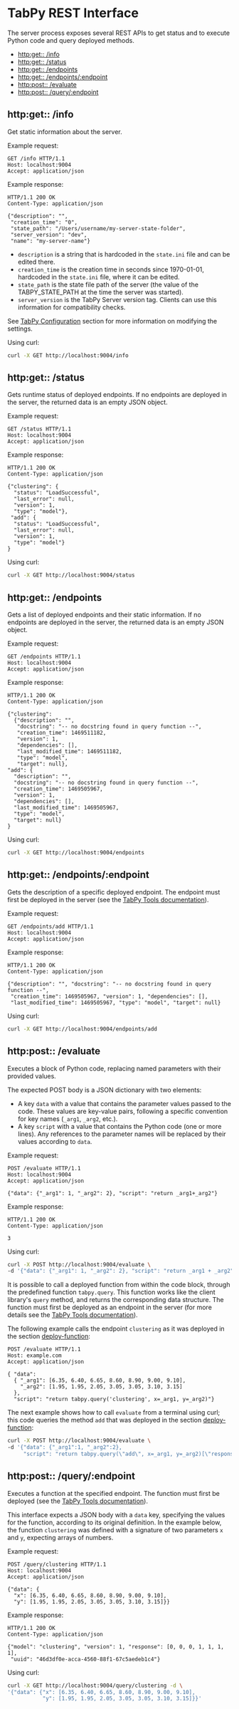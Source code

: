 # TabPy REST Interface

The server process exposes several REST APIs to get status and to execute
Python code and query deployed methods.

<!-- toc -->

- [http:get:: /info](#httpget-info)
- [http:get:: /status](#httpget-status)
- [http:get:: /endpoints](#httpget-endpoints)
- [http:get:: /endpoints/:endpoint](#httpget-endpointsendpoint)
- [http:post:: /evaluate](#httppost-evaluate)
- [http:post:: /query/:endpoint](#httppost-queryendpoint)

<!-- tocstop -->

## http:get:: /info

Get static information about the server.

Example request:

```HTTP
GET /info HTTP/1.1
Host: localhost:9004
Accept: application/json
```

Example response:

```HTTP
HTTP/1.1 200 OK
Content-Type: application/json

{"description": "",
 "creation_time": "0",
 "state_path": "/Users/username/my-server-state-folder",
 "server_version": "dev",
 "name": "my-server-name"}

```

- `description` is a string that is hardcoded in the `state.ini` file and
   can be edited there.
- `creation_time` is the creation time in seconds since 1970-01-01, hardcoded
   in the `state.ini` file, where it can be edited.
- `state_path` is the state file path of the server (the value of the
   TABPY_STATE_PATH at the time the server was started).
- `server_version` is the TabPy Server version tag. Clients can use this
   information for compatibility checks.

See [TabPy Configuration](#tabpy-configuration) section for more information
on modifying the settings.

Using curl:

```bash
curl -X GET http://localhost:9004/info
```

## http:get:: /status

Gets runtime status of deployed endpoints. If no endpoints are deployed in
the server, the returned data is an empty JSON object.

Example request:

```HTTP
GET /status HTTP/1.1
Host: localhost:9004
Accept: application/json
```

Example response:

```HTTP
HTTP/1.1 200 OK
Content-Type: application/json

{"clustering": {
  "status": "LoadSuccessful",
  "last_error": null,
  "version": 1,
  "type": "model"},
 "add": {
  "status": "LoadSuccessful",
  "last_error": null,
  "version": 1,
  "type": "model"}
}
```

Using curl:

```bash
curl -X GET http://localhost:9004/status
```

## http:get:: /endpoints

Gets a list of deployed endpoints and their static information. If no
endpoints are deployed in the server, the returned data is an empty JSON object.

Example request:

```HTTP
GET /endpoints HTTP/1.1
Host: localhost:9004
Accept: application/json
```

Example response:

```HTTP
HTTP/1.1 200 OK
Content-Type: application/json

{"clustering":
  {"description": "",
   "docstring": "-- no docstring found in query function --",
   "creation_time": 1469511182,
   "version": 1,
   "dependencies": [],
   "last_modified_time": 1469511182,
   "type": "model",
   "target": null},
"add": {
  "description": "",
  "docstring": "-- no docstring found in query function --",
  "creation_time": 1469505967,
  "version": 1,
  "dependencies": [],
  "last_modified_time": 1469505967,
  "type": "model",
  "target": null}
}
```

Using curl:

```bash
curl -X GET http://localhost:9004/endpoints
```

## http:get:: /endpoints/:endpoint

Gets the description of a specific deployed endpoint. The endpoint must first
be deployed in the server (see the [TabPy Tools documentation](tabpy-tools.md)).

Example request:

```HTTP
GET /endpoints/add HTTP/1.1
Host: localhost:9004
Accept: application/json
```

Example response:

```HTTP
HTTP/1.1 200 OK
Content-Type: application/json

{"description": "", "docstring": "-- no docstring found in query function --",
 "creation_time": 1469505967, "version": 1, "dependencies": [],
 "last_modified_time": 1469505967, "type": "model", "target": null}
```

Using curl:

```bash
curl -X GET http://localhost:9004/endpoints/add
```

## http:post:: /evaluate

Executes a block of Python code, replacing named parameters with their provided
values.

The expected POST body is a JSON dictionary with two elements:

- A key `data` with a value that contains the parameter values passed to the
  code. These values are key-value pairs, following a specific convention for
  key names (`_arg1`, `_arg2`, etc.).
- A key `script` with a value that contains the Python code (one or more lines).
  Any references to the parameter names will be replaced by their values
  according to `data`.

Example request:

```HTTP
POST /evaluate HTTP/1.1
Host: localhost:9004
Accept: application/json

{"data": {"_arg1": 1, "_arg2": 2}, "script": "return _arg1+_arg2"}
```

Example response:

```HTTP
HTTP/1.1 200 OK
Content-Type: application/json

3
```

Using curl:

```bash
curl -X POST http://localhost:9004/evaluate \
-d '{"data": {"_arg1": 1, "_arg2": 2}, "script": "return _arg1 + _arg2"}'
```

It is possible to call a deployed function from within the code block, through
the predefined function `tabpy.query`. This function works like the client
library's `query` method, and returns the corresponding data structure. The
function must first be deployed as an endpoint in the server (for more details
see the [TabPy Tools documentation](tabpy-tools.md)).

The following example calls the endpoint `clustering` as it was deployed in the
section [deploy-function](tabpy-tools.md#deploying-a-function):

```HTTP
POST /evaluate HTTP/1.1
Host: example.com
Accept: application/json

{ "data":
  { "_arg1": [6.35, 6.40, 6.65, 8.60, 8.90, 9.00, 9.10],
    "_arg2": [1.95, 1.95, 2.05, 3.05, 3.05, 3.10, 3.15]
  },
  "script": "return tabpy.query('clustering', x=_arg1, y=_arg2)"}
```

The next example shows how to call `evaluate` from a terminal using curl; this
code queries the method `add` that was deployed in the section
[deploy-function](tabpy-tools.md#deploying-a-function):

```bash
curl -X POST http://localhost:9004/evaluate \
-d '{"data": {"_arg1":1, "_arg2":2},
     "script": "return tabpy.query(\"add\", x=_arg1, y=_arg2)[\"response\"]"}'
```

## http:post:: /query/:endpoint

Executes a function at the specified endpoint. The function must first be
deployed (see the [TabPy Tools documentation](tabpy-tools.md)).

This interface expects a JSON body with a `data` key, specifying the values
for the function, according to its original definition. In the example below,
the function `clustering` was defined with a signature of two parameters `x`
and `y`, expecting arrays of numbers.

Example request:

```HTTP
POST /query/clustering HTTP/1.1
Host: localhost:9004
Accept: application/json

{"data": {
  "x": [6.35, 6.40, 6.65, 8.60, 8.90, 9.00, 9.10],
  "y": [1.95, 1.95, 2.05, 3.05, 3.05, 3.10, 3.15]}}
```

Example response:

```HTTP
HTTP/1.1 200 OK
Content-Type: application/json

{"model": "clustering", "version": 1, "response": [0, 0, 0, 1, 1, 1, 1],
 "uuid": "46d3df0e-acca-4560-88f1-67c5aedeb1c4"}
```

Using curl:

```bash
curl -X GET http://localhost:9004/query/clustering -d \
'{"data": {"x": [6.35, 6.40, 6.65, 8.60, 8.90, 9.00, 9.10],
           "y": [1.95, 1.95, 2.05, 3.05, 3.05, 3.10, 3.15]}}'
```
